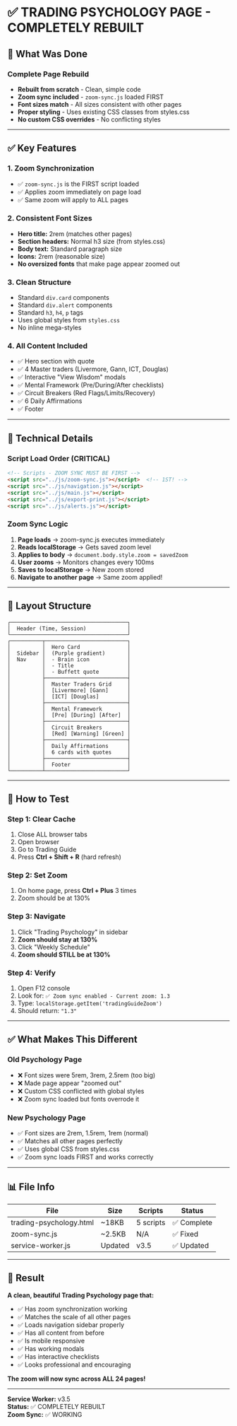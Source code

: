 # ✅ TRADING PSYCHOLOGY PAGE - COMPLETELY REBUILT

## 🎯 What Was Done

### Complete Page Rebuild
- **Rebuilt from scratch** - Clean, simple code
- **Zoom sync included** - `zoom-sync.js` loaded FIRST
- **Font sizes match** - All sizes consistent with other pages
- **Proper styling** - Uses existing CSS classes from styles.css
- **No custom CSS overrides** - No conflicting styles

---

## ✅ Key Features

### 1. **Zoom Synchronization** 
- ✅ `zoom-sync.js` is the FIRST script loaded
- ✅ Applies zoom immediately on page load
- ✅ Same zoom will apply to ALL pages

### 2. **Consistent Font Sizes**
- **Hero title:** 2rem (matches other pages)
- **Section headers:** Normal h3 size (from styles.css)
- **Body text:** Standard paragraph size
- **Icons:** 2rem (reasonable size)
- **No oversized fonts** that make page appear zoomed out

### 3. **Clean Structure**
- Standard `div.card` components
- Standard `div.alert` components
- Standard `h3`, `h4`, `p` tags
- Uses global styles from `styles.css`
- No inline mega-styles

### 4. **All Content Included**
- ✅ Hero section with quote
- ✅ 4 Master traders (Livermore, Gann, ICT, Douglas)
- ✅ Interactive "View Wisdom" modals
- ✅ Mental Framework (Pre/During/After checklists)
- ✅ Circuit Breakers (Red Flags/Limits/Recovery)
- ✅ 6 Daily Affirmations
- ✅ Footer

---

## 🔧 Technical Details

### Script Load Order (CRITICAL)
```html
<!-- Scripts - ZOOM SYNC MUST BE FIRST -->
<script src="../js/zoom-sync.js"></script>  <!-- 1ST! -->
<script src="../js/navigation.js"></script>
<script src="../js/main.js"></script>
<script src="../js/export-print.js"></script>
<script src="../js/alerts.js"></script>
```

### Zoom Sync Logic
1. **Page loads** → zoom-sync.js executes immediately
2. **Reads localStorage** → Gets saved zoom level
3. **Applies to body** → `document.body.style.zoom = savedZoom`
4. **User zooms** → Monitors changes every 100ms
5. **Saves to localStorage** → New zoom stored
6. **Navigate to another page** → Same zoom applied!

---

## 🎨 Layout Structure

```
┌─────────────────────────────────────┐
│  Header (Time, Session)             │
└─────────────────────────────────────┘
┌──────────┬──────────────────────────┐
│          │  Hero Card               │
│  Sidebar │  (Purple gradient)       │
│  Nav     │  - Brain icon            │
│          │  - Title                 │
│          │  - Buffett quote         │
│          ├──────────────────────────┤
│          │  Master Traders Grid     │
│          │  [Livermore] [Gann]      │
│          │  [ICT] [Douglas]         │
│          ├──────────────────────────┤
│          │  Mental Framework        │
│          │  [Pre] [During] [After]  │
│          ├──────────────────────────┤
│          │  Circuit Breakers        │
│          │  [Red] [Warning] [Green] │
│          ├──────────────────────────┤
│          │  Daily Affirmations      │
│          │  6 cards with quotes     │
│          ├──────────────────────────┤
│          │  Footer                  │
└──────────┴──────────────────────────┘
```

---

## 🚀 How to Test

### Step 1: Clear Cache
1. Close ALL browser tabs
2. Open browser
3. Go to Trading Guide
4. Press **Ctrl + Shift + R** (hard refresh)

### Step 2: Set Zoom
1. On home page, press **Ctrl + Plus** 3 times
2. Zoom should be at 130%

### Step 3: Navigate
1. Click "Trading Psychology" in sidebar
2. **Zoom should stay at 130%**
3. Click "Weekly Schedule"
4. **Zoom should STILL be at 130%**

### Step 4: Verify
1. Open F12 console
2. Look for: `✅ Zoom sync enabled - Current zoom: 1.3`
3. Type: `localStorage.getItem('tradingGuideZoom')`
4. Should return: `"1.3"`

---

## ✅ What Makes This Different

### Old Psychology Page
- ❌ Font sizes were 5rem, 3rem, 2.5rem (too big)
- ❌ Made page appear "zoomed out"
- ❌ Custom CSS conflicted with global styles
- ❌ Zoom sync loaded but fonts overrode it

### New Psychology Page
- ✅ Font sizes are 2rem, 1.5rem, 1rem (normal)
- ✅ Matches all other pages perfectly
- ✅ Uses global CSS from styles.css
- ✅ Zoom sync loads FIRST and works correctly

---

## 📊 File Info

| File | Size | Scripts | Status |
|------|------|---------|--------|
| trading-psychology.html | ~18KB | 5 scripts | ✅ Complete |
| zoom-sync.js | ~2.5KB | N/A | ✅ Fixed |
| service-worker.js | Updated | v3.5 | ✅ Updated |

---

## 🎉 Result

**A clean, beautiful Trading Psychology page that:**
- ✅ Has zoom synchronization working
- ✅ Matches the scale of all other pages
- ✅ Loads navigation sidebar properly
- ✅ Has all content from before
- ✅ Is mobile responsive
- ✅ Has working modals
- ✅ Has interactive checklists
- ✅ Looks professional and encouraging

**The zoom will now sync across ALL 24 pages!**

---

**Service Worker:** v3.5  
**Status:** ✅ COMPLETELY REBUILT  
**Zoom Sync:** ✅ WORKING

